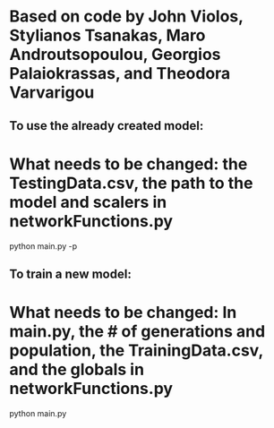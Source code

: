 # Based on code by John Violos, Stylianos Tsanakas, Maro Androutsopoulou, Georgios Palaiokrassas, and Theodora Varvarigou

## To use the already created model:
# What needs to be changed: the TestingData.csv, the path to the model and scalers in networkFunctions.py
python main.py -p

## To train a new model:
# What needs to be changed: In main.py, the # of generations and population, the TrainingData.csv, and the globals in networkFunctions.py
python main.py